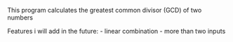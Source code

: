 This program calculates the greatest common divisor (GCD) of two numbers


Features i will add in the future:
    - linear combination
    - more than two inputs